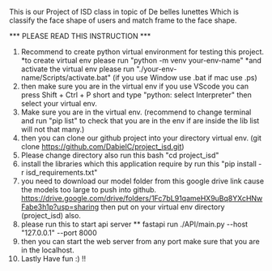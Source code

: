 This is our Project of ISD class in topic of De belles lunettes 
Which is classify the face shape of users and match frame to the face shape.


*** PLEASE READ THIS INSTRUCTION ***
1. Recommend to create python virtual environment for testing this project.
   *to create virtual env please run "python -m venv your-env-name"
   *and activate the virtual env please run "./your-env-name/Scripts/activate.bat" (if you use Window use .bat if mac use .ps)
2. then make sure you are in the virtual env
   if you use VScode you can press Shift + Ctrl + P short and type "python: select Interpreter" then select your virtual env.
3. Make sure you are in the virtual env. (recommend to change terminal and run "pip list" to check that you are in the env if are inside the lib list will not that many.)
4. then you can clone our github project into your directory virtual env. (git clone https://github.com/DabielC/project_isd.git)
5. Please change directory also run this bash "cd project_isd"
6. install the libraries which this application require by run this "pip install -r isd_requirements.txt"
7. you need to download our model folder from this google drive link cause the models too large to push into github.
   https://drive.google.com/drive/folders/1Fc7bL91qameHX9uBq8YXcHNwFabe3h1p?usp=sharing
   then put on your virtual env directory (project_isd) also.
8. please run this to start api server ** fastapi run ./API/main.py --host "127.0.0.1" --port 8000
9. then you can start the web server from any port make sure that you are in the localhost.
10. Lastly Have fun :) !!
